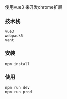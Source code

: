 使用vue3 来开发chrome扩展
### 技术栈
```
vue3
webpack5
vant
```
### 安装
```shell
npm install
```
### 使用
```
npm run dev
npm run prod
```
